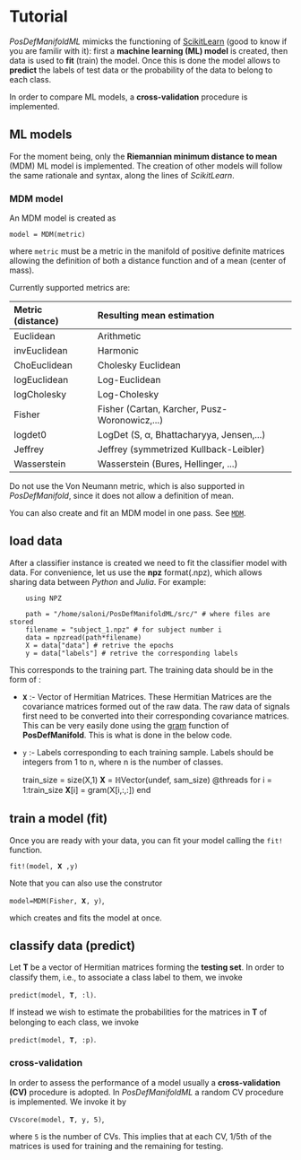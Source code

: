 # Tutorial

*PosDefManifoldML* mimicks the functioning of [ScikitLearn](https://scikit-learn.org/stable/) (good to know if you are familir with it):
first a **machine learning (ML) model** is created, then data is used to
**fit** (train) the model. Once this is done the model
allows to **predict** the labels of test data or the probability of the data to belong to each class.

In order to compare ML models, a **cross-validation** procedure is
implemented.

## ML models

For the moment being, only the **Riemannian minimum distance to mean** (MDM)
ML model is implemented.
The creation of other models will follow the same rationale and syntax,
along the lines of *ScikitLearn*.

### MDM model

An MDM model is created as

```
model = MDM(metric)
```

where `metric` must be a metric in the manifold of positive definite matrices
allowing the definition of both a distance function and of a mean (center of mass).

Currently supported metrics are:

| Metric (distance) | Resulting mean estimation                     |
|:----------------- |:--------------------------------------------- |
| Euclidean         | Arithmetic                                    |
| invEuclidean      | Harmonic                                      |
| ChoEuclidean      | Cholesky Euclidean                            |
| logEuclidean      | Log-Euclidean                                 |
| logCholesky       | Log-Cholesky                                  |
| Fisher            | Fisher (Cartan, Karcher, Pusz-Woronowicz,...) |
| logdet0           | LogDet (S, α, Bhattacharyya, Jensen,...)      |
| Jeffrey           | Jeffrey (symmetrized Kullback-Leibler)        |
| Wasserstein       | Wasserstein (Bures, Hellinger, ...)           |

Do not use the Von Neumann metric, which is also supported in *PosDefManifold*,
since it does not allow a definition of mean.

You can also create and fit an MDM model in one pass.
See [`MDM`](@ref).

## load data

After a classifier instance is created we need to fit the classifier model with  data. For convenience, let us use the **npz** format(.npz),
which allows sharing data between *Python* and *Julia*.
For example:

```
	using NPZ

	path = "/home/saloni/PosDefManifoldML/src/" # where files are stored
	filename = "subject_1.npz" # for subject number i
	data = npzread(path*filename)
	X = data["data"] # retrive the epochs
	y = data["labels"] # retrive the corresponding labels
```

This corresponds to the training part. The training data should be in the form of :

- `𝐗` :-  Vector of Hermitian Matrices. These Hermitian Matrices are the covariance matrices formed   		    out of the raw data. The raw data of signals first need to be converted into their 		   corresponding covariance matrices. This can be very easily done using the [gram](https://marco-congedo.github.io/PosDefManifold.jl/latest/signalProcessing/#PosDefManifold.gram) function of 		    **PosDefManifold**. This is what is done in the below code.
- `y` :-  Labels corresponding to each training sample. Labels should be integers from 1 to n, where  		   n is the number of classes.


	train_size = size(X,1)
	𝐗 = ℍVector(undef, sam_size)
	@threads for i = 1:train_size
    	 	𝐗[i] = gram(X[i,:,:])
	end

## train a model (fit)

Once you are ready with your data, you can fit your model
calling the `fit!` function.

	fit!(model, 𝐗 ,y)


Note that you can also use the construtor

```model=MDM(Fisher, 𝐗, y)```,

which creates and fits the model at once.

## classify data (predict)

Let 𝐓 be a vector of Hermitian matrices forming the **testing set**.
In order to classify them, i.e., to associate a class label to them,
we invoke

```predict(model, 𝐓, :l)```.

If instead we wish to estimate the probabilities for the matrices in 𝐓
of belonging to each class, we invoke

```predict(model, 𝐓, :p)```.

### cross-validation

In order to assess the performance of a model usually a **cross-validation (CV)**
procedure is adopted. In *PosDefManifoldML* a random CV procedure
is implemented. We invoke it by

```CVscore(model, 𝐓, y, 5)```,

where `5` is the number of CVs. This implies that
at each CV, 1/5th of the matrices is used for training and the
remaining for testing.
